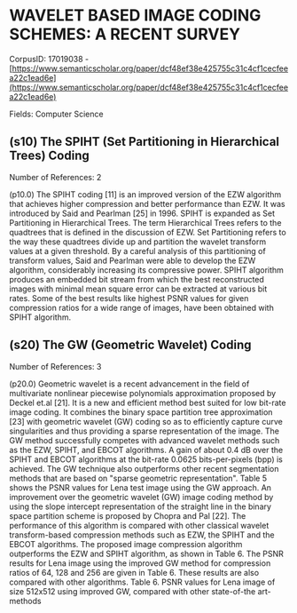 # WAVELET BASED IMAGE CODING SCHEMES: A RECENT SURVEY

CorpusID: 17019038 - [https://www.semanticscholar.org/paper/dcf48ef38e425755c31c4cf1cecfeea22c1ead6e](https://www.semanticscholar.org/paper/dcf48ef38e425755c31c4cf1cecfeea22c1ead6e)

Fields: Computer Science

## (s10) The SPIHT (Set Partitioning in Hierarchical Trees) Coding
Number of References: 2

(p10.0) The SPIHT coding [11] is an improved version of the EZW algorithm that achieves higher compression and better performance than EZW. It was introduced by Said and Pearlman [25] in 1996. SPIHT is expanded as Set Partitioning in Hierarchical Trees. The term Hierarchical Trees refers to the quadtrees that is defined in the discussion of EZW. Set Partitioning refers to the way these quadtrees divide up and partition the wavelet transform values at a given threshold. By a careful analysis of this partitioning of transform values, Said and Pearlman were able to develop the EZW algorithm, considerably increasing its compressive power. SPIHT algorithm produces an embedded bit stream from which the best reconstructed images with minimal mean square error can be extracted at various bit rates. Some of the best results like highest PSNR values for given compression ratios for a wide range of images, have been obtained with SPIHT algorithm.
## (s20) The GW (Geometric Wavelet) Coding
Number of References: 3

(p20.0) Geometric wavelet is a recent advancement in the field of multivariate nonlinear piecewise polynomials approximation proposed by Deckel et.al [21]. It is a new and efficient method best suited for low bit-rate image coding. It combines the binary space partition tree approximation [23] with geometric wavelet (GW) coding so as to efficiently capture curve singularities and thus providing a sparse representation of the image. The GW method successfully competes with advanced wavelet methods such as the EZW, SPIHT, and EBCOT algorithms. A gain of about 0.4 dB over the SPIHT and EBCOT algorithms at the bit-rate 0.0625 bits-per-pixels (bpp) is achieved. The GW technique also outperforms other recent segmentation methods that are based on "sparse geometric representation". Table 5 shows the PSNR values for Lena test image using the GW approach. An improvement over the geometric wavelet (GW) image coding method by using the slope intercept representation of the straight line in the binary space partition scheme is proposed by Chopra and Pal [22]. The performance of this algorithm is compared with other classical wavelet transform-based compression methods such as EZW, the SPIHT and the EBCOT algorithms. The proposed image compression algorithm outperforms the EZW and SPIHT algorithm, as shown in Table 6. The PSNR results for Lena image using the improved GW method for compression ratios of 64, 128 and 256 are given in Table 6. These results are also compared with other algorithms. Table 6. PSNR values for Lena image of size 512x512 using improved GW, compared with other state-of-the art-methods
